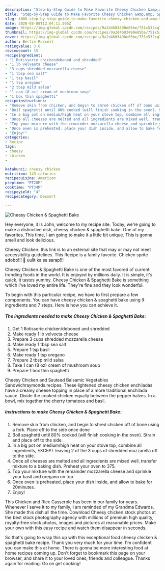 ```yaml
---
description: "Step-by-Step Guide to Make Favorite Cheesy Chicken &amp;amp; Spaghetti Bake"
title: "Step-by-Step Guide to Make Favorite Cheesy Chicken &amp;amp; Spaghetti Bake"
slug: 4080-step-by-step-guide-to-make-favorite-cheesy-chicken-and-amp-spaghetti-bake
date: 2020-08-08T12:04:11.505Z
image: https://img-global.cpcdn.com/recipes/9a2d4603490e05be/751x532cq70/cheesy-chicken-spaghetti-bake-recipe-main-photo.jpg
thumbnail: https://img-global.cpcdn.com/recipes/9a2d4603490e05be/751x532cq70/cheesy-chicken-spaghetti-bake-recipe-main-photo.jpg
cover: https://img-global.cpcdn.com/recipes/9a2d4603490e05be/751x532cq70/cheesy-chicken-spaghetti-bake-recipe-main-photo.jpg
author: Bertie Russell
ratingvalue: 3.6
reviewcount: 15
recipeingredient:
- "1 Rotisserie chickendeboned and shredded"
- "1 lb velveeta cheese"
- "3 cups shredded mozzarella cheese"
- "1 tbsp sea salt"
- "1 tsp basil"
- "1 tsp oregano"
- "2 tbsp mild salsa"
- "1 can (8 oz) cream of mushroom soup"
- "1 box thin spaghetti"
recipeinstructions:
- "Remove skin from chicken, and begin to shred chicken off of bone using a fork. Place off to the side once done"
- "Boil spaghetti until 80% cooked (will finish cooking in the oven). Strain and place off to the side."
- "In a big pot on medium/high heat on your stove top, combine all ingredients, EXCEPT leaving 2 of the 3 cups of shredded mozzarella off to the side."
- "Once all cheeses are melted and all ingredients are mixed well, transfer mixture to a baking dish. Preheat your oven to 375."
- "Top your mixture with the remainder mozzarella cheese and sprinkle your basil and oregano on top."
- "Once oven is preheated, place your dish inside, and allow to bake for 20minutes."
- "Enjoy!"
categories:
- Recipe
tags:
- cheesy
- chicken
- 

katakunci: cheesy chicken  
nutrition: 149 calories
recipecuisine: American
preptime: "PT28M"
cooktime: "PT34M"
recipeyield: "4"
recipecategory: Dessert

---
```



![Cheesy Chicken &amp; Spaghetti Bake](https://img-global.cpcdn.com/recipes/9a2d4603490e05be/751x532cq70/cheesy-chicken-spaghetti-bake-recipe-main-photo.jpg)

Hey everyone, it is John, welcome to my recipe site. Today, we're going to make a distinctive dish, cheesy chicken &amp; spaghetti bake. One of my favorites. This time, I am going to make it a little bit unique. This is gonna smell and look delicious.

Cheesy Chicken. this link is to an external site that may or may not meet accessibility guidelines. This Recipe is a family favorite. Chicken sprite adobo!!! 🍗 uulit ka sa sarap!!!

Cheesy Chicken &amp; Spaghetti Bake is one of the most favored of current trending foods in the world. It is enjoyed by millions daily. It is simple, it's quick, it tastes yummy. Cheesy Chicken &amp; Spaghetti Bake is something which I've loved my entire life. They're fine and they look wonderful.


To begin with this particular recipe, we have to first prepare a few components. You can have cheesy chicken &amp; spaghetti bake using 9 ingredients and 7 steps. Here is how you can achieve it.

<!--inarticleads1-->

##### The ingredients needed to make Cheesy Chicken &amp; Spaghetti Bake:

1. Get 1 Rotisserie chicken/deboned and shredded
1. Make ready 1 lb velveeta cheese
1. Prepare 3 cups shredded mozzarella cheese
1. Make ready 1 tbsp sea salt
1. Prepare 1 tsp basil
1. Make ready 1 tsp oregano
1. Prepare 2 tbsp mild salsa
1. Take 1 can (8 oz) cream of mushroom soup
1. Prepare 1 box thin spaghetti


Cheesy Chicken and Sauteed Balsamic Vegetables Sandwichraymonds.recipes. These lightened cheesy chicken enchiladas have a creamy cheese topping in place of a more traditional enchilada sauce. Divide the cooked chicken equally between the pepper halves. In a bowl, mix together the cherry tomatoes and basil. 

<!--inarticleads2-->

##### Instructions to make Cheesy Chicken &amp; Spaghetti Bake:

1. Remove skin from chicken, and begin to shred chicken off of bone using a fork. Place off to the side once done
1. Boil spaghetti until 80% cooked (will finish cooking in the oven). Strain and place off to the side.
1. In a big pot on medium/high heat on your stove top, combine all ingredients, EXCEPT leaving 2 of the 3 cups of shredded mozzarella off to the side.
1. Once all cheeses are melted and all ingredients are mixed well, transfer mixture to a baking dish. Preheat your oven to 375.
1. Top your mixture with the remainder mozzarella cheese and sprinkle your basil and oregano on top.
1. Once oven is preheated, place your dish inside, and allow to bake for 20minutes.
1. Enjoy!


This Chicken and Rice Casserole has been in our family for years. Whenever I serve it to my family, I am reminded of my Grandma Edwards. She made this dish all the time. Download Cheesy chicken stock photos at the best stock photography agency with millions of premium high quality, royalty-free stock photos, images and pictures at reasonable prices. Make your own with this easy recipe and watch them disappear in seconds. 

So that's going to wrap this up with this exceptional food cheesy chicken &amp; spaghetti bake recipe. Thank you very much for your time. I'm confident you can make this at home. There is gonna be more interesting food at home recipes coming up. Don't forget to bookmark this page on your browser, and share it to your loved ones, friends and colleague. Thanks again for reading. Go on get cooking!
